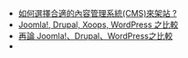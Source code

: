 
* [如何選擇合適的內容管理系統(CMS)來架站 ?](http://blog.cmsart.net/how-to-choose-cms/web-design/)
* [Joomla!, Drupal, Xoops, WordPress 之比較](http://blog.cmsart.net/compare-joomla-drupal-wordpress/web-design/)
* [再論 Joomla!、Drupal、WordPress之比較](http://blog.cmsart.net/compare-joomla-drupal-wordpress/web-design/)
* 